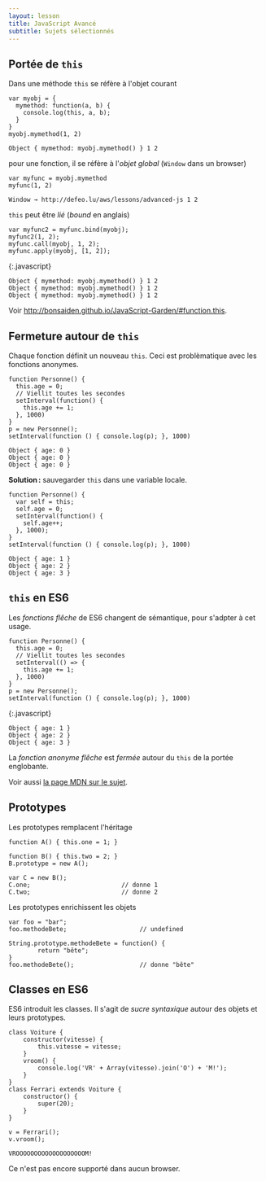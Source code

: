 ```yaml
---
layout: lesson
title: JavaScript Avancé
subtitle: Sujets sélectionnés
---
```


<section class="compact">

## Portée de `this`

Dans une méthode `this` se réfère à l'objet courant

<div class="two-cols">

~~~
var myobj = {
  mymethod: function(a, b) {
    console.log(this, a, b);
  }
}
myobj.mymethod(1, 2)
~~~

~~~
Object { mymethod: myobj.mymethod() } 1 2
~~~

</div>

pour une fonction, il se réfère à l'*objet global* (`Window` dans un
browser)

<div class="two-cols">

~~~
var myfunc = myobj.mymethod
myfunc(1, 2)
~~~

~~~
Window → http://defeo.lu/aws/lessons/advanced-js 1 2
~~~

</div>

`this` peut être *lié* (*bound* en anglais)

<div class="two-cols">

~~~
var myfunc2 = myfunc.bind(myobj);
myfunc2(1, 2);
myfunc.call(myobj, 1, 2);
myfunc.apply(myobj, [1, 2]);
~~~
{:.javascript}

~~~
Object { mymethod: myobj.mymethod() } 1 2
Object { mymethod: myobj.mymethod() } 1 2
Object { mymethod: myobj.mymethod() } 1 2
~~~

</div>

Voir <http://bonsaiden.github.io/JavaScript-Garden/#function.this>.

</section>
<section class="compact">

## Fermeture autour de `this`

Chaque fonction définit un nouveau `this`. Ceci est problèmatique avec
les fonctions anonymes.

<div class="two-cols">

~~~
function Personne() {
  this.age = 0;
  // Viellit toutes les secondes 
  setInterval(function() {
    this.age += 1;
  }, 1000)
}
p = new Personne();
setInterval(function () { console.log(p); }, 1000)
~~~

~~~
Object { age: 0 }
Object { age: 0 }
Object { age: 0 }
~~~

</div>

**Solution :** sauvegarder `this` dans une variable locale.

<div class="two-cols">

~~~
function Personne() {
  var self = this;
  self.age = 0;
  setInterval(function() {
    self.age++;
  }, 1000);
}
setInterval(function () { console.log(p); }, 1000)
~~~

~~~
Object { age: 1 }
Object { age: 2 }
Object { age: 3 }
~~~

</div>

</section>
<section>

## `this` en ES6

Les *fonctions flêche* de ES6 changent de sémantique, pour s'adpter à
cet usage.

<div class="two-cols">

~~~
function Personne() {
  this.age = 0;
  // Viellit toutes les secondes 
  setInterval(() => {
    this.age += 1;
  }, 1000)
}
p = new Personne();
setInterval(function () { console.log(p); }, 1000)
~~~
{:.javascript}

~~~
Object { age: 1 }
Object { age: 2 }
Object { age: 3 }
~~~

</div>

La *fonction anonyme flêche* est *fermée* autour du `this` de la
portée englobante.

Voir aussi
[la page MDN sur le sujet](https://developer.mozilla.org/docs/Web/JavaScript/Reference/Functions/Arrow_functions).

</section>
<section class="compact">

## Prototypes

Les prototypes remplacent l'héritage

~~~
function A() { this.one = 1; }

function B() { this.two = 2; }
B.prototype = new A();

var C = new B();
C.one;                         // donne 1
C.two;                         // donne 2
~~~

Les prototypes enrichissent les objets

~~~
var foo = "bar";
foo.methodeBete;                    // undefined

String.prototype.methodeBete = function() {
        return "bête";
}
foo.methodeBete();                  // donne "bête"
~~~

</section>
<section class="compact">

## Classes en ES6

ES6 introduit les classes. Il s'agit de *sucre syntaxique* autour des
objets et leurs prototypes.

~~~
class Voiture {
	constructor(vitesse) {
		this.vitesse = vitesse;
	}
	vroom() {
		console.log('VR' + Array(vitesse).join('O') + 'M!');
	}
}
class Ferrari extends Voiture {
	constructor() {
		super(20);
	}
}

v = Ferrari();
v.vroom();
~~~

~~~
VROOOOOOOOOOOOOOOOOOOM!
~~~

Ce n'est pas encore supporté dans aucun browser.

</section>
